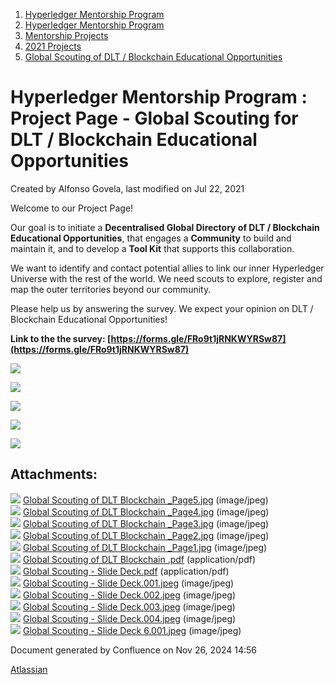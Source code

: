 1. [Hyperledger Mentorship Program](index.html)
2. [Hyperledger Mentorship Program](Hyperledger-Mentorship-Program_21954571.html)
3. [Mentorship Projects](Mentorship-Projects_21954604.html)
4. [2021 Projects](2021-Projects_21964295.html)
5. [Global Scouting of DLT / Blockchain Educational Opportunities](21954738.html)

# Hyperledger Mentorship Program : Project Page - Global Scouting for DLT / Blockchain Educational Opportunities

Created by Alfonso Govela, last modified on Jul 22, 2021

Welcome to our Project Page! 

Our goal is to initiate a **Decentralised Global Directory of DLT / Blockchain Educational Opportunities**, that engages a **Community** to build and maintain it, and to develop a **Tool Kit** that supports this collaboration.

We want to identify and contact potential allies to link our inner Hyperledger Universe with the rest of the world. We need scouts to explore, register and map the outer territories beyond our community.

Please help us by answering the survey. We expect your opinion on DLT / Blockchain Educational Opportunities!

**Link to the the survey: [https://forms.gle/FRo9t1jRNKWYRSw87](https://forms.gle/FRo9t1jRNKWYRSw87)**

![](attachments/21954767/21965176.jpeg?height=250)

![](attachments/21954767/21965177.jpeg?height=250)

![](attachments/21954767/21965178.jpeg?height=250)

![](attachments/21954767/21965179.jpeg?height=250)

![](attachments/21954767/21965180.jpeg?height=250)

## Attachments:

![](images/icons/bullet_blue.gif) [Global Scouting of DLT Blockchain \_Page5.jpg](attachments/21954767/21964905.jpg) (image/jpeg)  
![](images/icons/bullet_blue.gif) [Global Scouting of DLT Blockchain \_Page4.jpg](attachments/21954767/21964906.jpg) (image/jpeg)  
![](images/icons/bullet_blue.gif) [Global Scouting of DLT Blockchain \_Page3.jpg](attachments/21954767/21964907.jpg) (image/jpeg)  
![](images/icons/bullet_blue.gif) [Global Scouting of DLT Blockchain \_Page2.jpg](attachments/21954767/21964908.jpg) (image/jpeg)  
![](images/icons/bullet_blue.gif) [Global Scouting of DLT Blockchain \_Page1.jpg](attachments/21954767/21964909.jpg) (image/jpeg)  
![](images/icons/bullet_blue.gif) [Global Scouting of DLT Blockchain .pdf](attachments/21954767/21964910.pdf) (application/pdf)  
![](images/icons/bullet_blue.gif) [Global Scouting - Slide Deck.pdf](attachments/21954767/21965175.pdf) (application/pdf)  
![](images/icons/bullet_blue.gif) [Global Scouting - Slide Deck.001.jpeg](attachments/21954767/21965176.jpeg) (image/jpeg)  
![](images/icons/bullet_blue.gif) [Global Scouting - Slide Deck.002.jpeg](attachments/21954767/21965177.jpeg) (image/jpeg)  
![](images/icons/bullet_blue.gif) [Global Scouting - Slide Deck.003.jpeg](attachments/21954767/21965178.jpeg) (image/jpeg)  
![](images/icons/bullet_blue.gif) [Global Scouting - Slide Deck.004.jpeg](attachments/21954767/21965179.jpeg) (image/jpeg)  
![](images/icons/bullet_blue.gif) [Global Scouting - Slide Deck 6.001.jpeg](attachments/21954767/21965180.jpeg) (image/jpeg)

Document generated by Confluence on Nov 26, 2024 14:56

[Atlassian](http://www.atlassian.com/)
